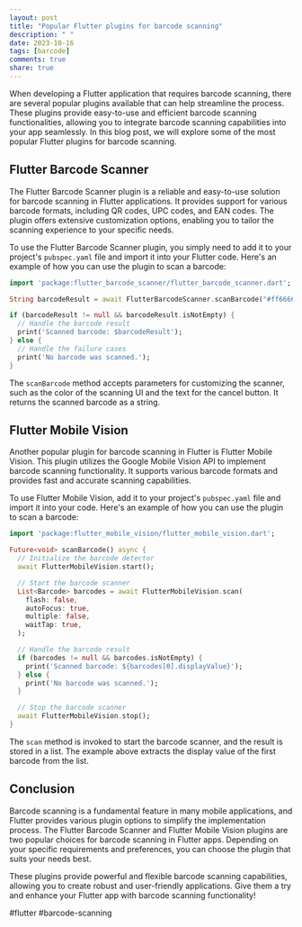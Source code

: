 ```yaml
---
layout: post
title: "Popular Flutter plugins for barcode scanning"
description: " "
date: 2023-10-16
tags: [barcode]
comments: true
share: true
---
```


When developing a Flutter application that requires barcode scanning, there are several popular plugins available that can help streamline the process. These plugins provide easy-to-use and efficient barcode scanning functionalities, allowing you to integrate barcode scanning capabilities into your app seamlessly. In this blog post, we will explore some of the most popular Flutter plugins for barcode scanning.

## Flutter Barcode Scanner

The Flutter Barcode Scanner plugin is a reliable and easy-to-use solution for barcode scanning in Flutter applications. It provides support for various barcode formats, including QR codes, UPC codes, and EAN codes. The plugin offers extensive customization options, enabling you to tailor the scanning experience to your specific needs.

To use the Flutter Barcode Scanner plugin, you simply need to add it to your project's `pubspec.yaml` file and import it into your Flutter code. Here's an example of how you can use the plugin to scan a barcode:

```dart
import 'package:flutter_barcode_scanner/flutter_barcode_scanner.dart';

String barcodeResult = await FlutterBarcodeScanner.scanBarcode("#ff6666", "Cancel", true, ScanMode.BARCODE);

if (barcodeResult != null && barcodeResult.isNotEmpty) {
  // Handle the barcode result
  print('Scanned barcode: $barcodeResult');
} else {
  // Handle the failure cases
  print('No barcode was scanned.');
}
```

The `scanBarcode` method accepts parameters for customizing the scanner, such as the color of the scanning UI and the text for the cancel button. It returns the scanned barcode as a string.

## Flutter Mobile Vision

Another popular plugin for barcode scanning in Flutter is Flutter Mobile Vision. This plugin utilizes the Google Mobile Vision API to implement barcode scanning functionality. It supports various barcode formats and provides fast and accurate scanning capabilities.

To use Flutter Mobile Vision, add it to your project's `pubspec.yaml` file and import it into your code. Here's an example of how you can use the plugin to scan a barcode:

```dart
import 'package:flutter_mobile_vision/flutter_mobile_vision.dart';

Future<void> scanBarcode() async {
  // Initialize the barcode detector
  await FlutterMobileVision.start();

  // Start the barcode scanner
  List<Barcode> barcodes = await FlutterMobileVision.scan(
    flash: false,
    autoFocus: true,
    multiple: false,
    waitTap: true,
  );

  // Handle the barcode result
  if (barcodes != null && barcodes.isNotEmpty) {
    print('Scanned barcode: ${barcodes[0].displayValue}');
  } else {
    print('No barcode was scanned.');
  }

  // Stop the barcode scanner
  await FlutterMobileVision.stop();
}
```

The `scan` method is invoked to start the barcode scanner, and the result is stored in a list. The example above extracts the display value of the first barcode from the list.

## Conclusion

Barcode scanning is a fundamental feature in many mobile applications, and Flutter provides various plugin options to simplify the implementation process. The Flutter Barcode Scanner and Flutter Mobile Vision plugins are two popular choices for barcode scanning in Flutter apps. Depending on your specific requirements and preferences, you can choose the plugin that suits your needs best.

These plugins provide powerful and flexible barcode scanning capabilities, allowing you to create robust and user-friendly applications. Give them a try and enhance your Flutter app with barcode scanning functionality!

#flutter #barcode-scanning